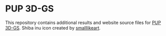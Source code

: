 # PUP 3D-GS
This repository contains additional results and website source files for [PUP 3D-GS](https://pup3dgs.github.io/). Shiba inu icon created by [smalllikeart](https://www.flaticon.com/free-icons/shiba-inu).

